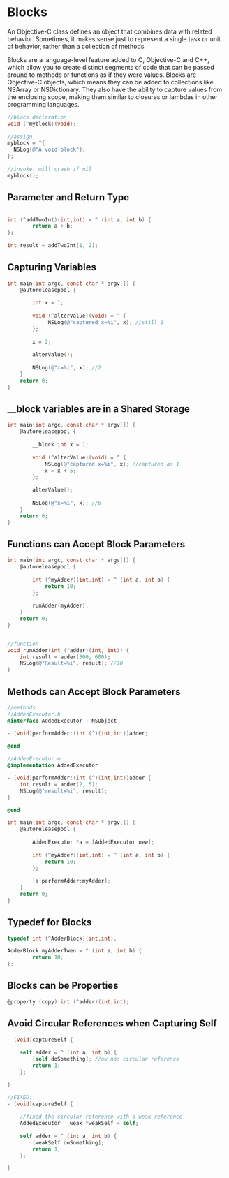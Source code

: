 # Blocks
An Objective-C class defines an object that combines data with related behavior. Sometimes, it makes sense just to represent a single task or unit of behavior, rather than a collection of methods.

Blocks are a language-level feature added to C, Objective-C and C++, which allow you to create distinct segments of code that can be passed around to methods or functions as if they were values. Blocks are Objective-C objects, which means they can be added to collections like NSArray or NSDictionary. They also have the ability to capture values from the enclosing scope, making them similar to closures or lambdas in other programming languages.

```objectivec
//block declaration
void (^myblock)(void);
        
//assign
myblock = ^{
  NSLog(@"A void block");
};
        
//invoke: will crash if nil
myblock();
```

## Parameter and Return Type
```objectivec

int (^addTwoInt)(int,int) = ^ (int a, int b) {
        return a + b;
};
        
int result = addTwoInt(1, 2);
```

## Capturing Variables
```objectivec
int main(int argc, const char * argv[]) {
    @autoreleasepool {
    
        int x = 1;
        
        void (^alterValue)(void) = ^ {
             NSLog(@"captured x=%i", x); //still 1
        };
        
        x = 2;
        
        alterValue();
        
        NSLog(@"x=%i", x); //2
    }
    return 0;
}
```

## __block variables are in a Shared Storage
```objectivec
int main(int argc, const char * argv[]) {
    @autoreleasepool {
    
        __block int x = 1;
        
        void (^alterValue)(void) = ^ {
            NSLog(@"captured x=%i", x); //captured as 1
            x = x + 5;
        };
        
        alterValue();
        
        NSLog(@"x=%i", x); //6
    }
    return 0;
}
```

## Functions  can Accept Block Parameters
```objectivec
int main(int argc, const char * argv[]) {
    @autoreleasepool {
    
        int (^myAdder)(int,int) = ^ (int a, int b) {
            return 10;
        };
        
        runAdder(myAdder);
    }
    return 0;
}


//function
void runAdder(int (^adder)(int, int)) {
    int result = adder(500, 600);
    NSLog(@"Result=%i", result); //10
}
```

## Methods can Accept Block Parameters
```objectivec
//methods
//AddedExecutor.h
@interface AddedExecutor : NSObject

- (void)performAdder:(int (^)(int,int))adder;
                      
@end

//AddedExecutor.m
@implementation AddedExecutor

- (void)performAdder:(int (^)(int,int))adder {
    int result = adder(2, 5);
    NSLog(@"result=%i", result);
}

@end

int main(int argc, const char * argv[]) {
    @autoreleasepool {
        
        AddedExecutor *a = [AddedExecutor new];
    
        int (^myAdder)(int,int) = ^ (int a, int b) {
            return 10;
        };
        
        [a performAdder:myAdder];
    }
    return 0;
}
```

## Typedef for Blocks
```objectivec
typedef int (^AdderBlock)(int,int);

AdderBlock myAdderTwen = ^ (int a, int b) {
        return 10;
};
```

## Blocks can be Properties
```objectivec
@property (copy) int (^adder)(int,int); 
```

## Avoid Circular References when Capturing Self
```objectivec
- (void)captureSelf {
    
    self.adder = ^ (int a, int b) {
        [self doSomething]; //ow no: circular reference
        return 1;
    };

}

//FIXED:
- (void)captureSelf {
    
    //fixed the circular reference with a weak reference
    AddedExecutor __weak *weakSelf = self;
    
    self.adder = ^ (int a, int b) {
        [weakSelf doSomething];
        return 1;
    };

}
```
